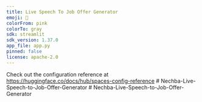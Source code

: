 ```yaml
---
title: Live Speech To Job Offer Generator
emoji: 👀
colorFrom: pink
colorTo: gray
sdk: streamlit
sdk_version: 1.37.0
app_file: app.py
pinned: false
license: apache-2.0
---
```


Check out the configuration reference at https://huggingface.co/docs/hub/spaces-config-reference
#   N e c h b a - L i v e - S p e e c h - t o - J o b - O f f e r - G e n e r a t o r  
 #   N e c h b a - L i v e - S p e e c h - t o - J o b - O f f e r - G e n e r a t o r  
 